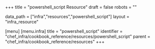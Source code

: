 +++
title = "powershell_script Resource"
draft = false
robots = ""

data_path = ["infra","resources","powershell_script"]
layout = "infra_resource"


[menu]
  [menu.infra]
    title = "powershell_script"
    identifier = "chef_infra/cookbook_reference/resources/powershell_script"
    parent = "chef_infra/cookbook_reference/resources"
+++

<!-- The contents of this page are automatically generated from the powershell_script.yaml file in the data directory. -->
<!-- To suggest a change, edit the https://github.com/chef/chef/blob/master/lib/chef/resource/powershell_script.rb file
      and submit a pull request to the https://github.com/chef/chef repository. -->
